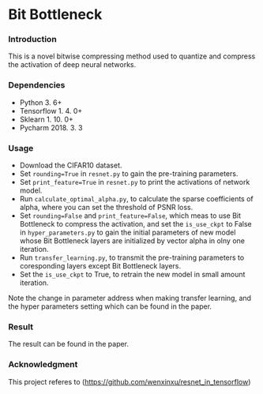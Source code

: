 # Bit Bottleneck

### Introduction
This is a novel bitwise compressing method used to quantize and compress the activation of deep neural networks.

### Dependencies

+ Python 3. 6+
+ Tensorflow 1. 4. 0+
+ Sklearn 1. 10. 0+
+ Pycharm 2018. 3. 3

### Usage

+ Download the CIFAR10 dataset.
+ Set `rounding=True` in `resnet.py` to gain the pre-training parameters.
+ Set `print_feature=True` in `resnet.py` to print the activations of network model.
+ Run `calculate_optimal_alpha.py`, to calculate the sparse coefficients of alpha, where you can set 
   the threshold of PSNR loss.
+ Set `rounding=False` and `print_feature=False`, which meas to use Bit Bottleneck to compress the activation, 
    and set the `is_use_ckpt` to False in `hyper_parameters.py` to gain the initial parameters of new model whose 
    Bit Bottleneck layers are initialized by vector alpha in olny one iteration.
+ Run `transfer_learning.py`, to transmit the pre-training parameters to coresponding layers except Bit Bottleneck layers.
+ Set the `is_use_ckpt` to True, to retrain the new model in small amount iteration.

Note the change in parameter address when making transfer learning, and the hyper parameters setting which can be found in the paper.

### Result

The result can be found in the paper.

### Acknowledgment

This project referes to  (https://github.com/wenxinxu/resnet_in_tensorflow)
